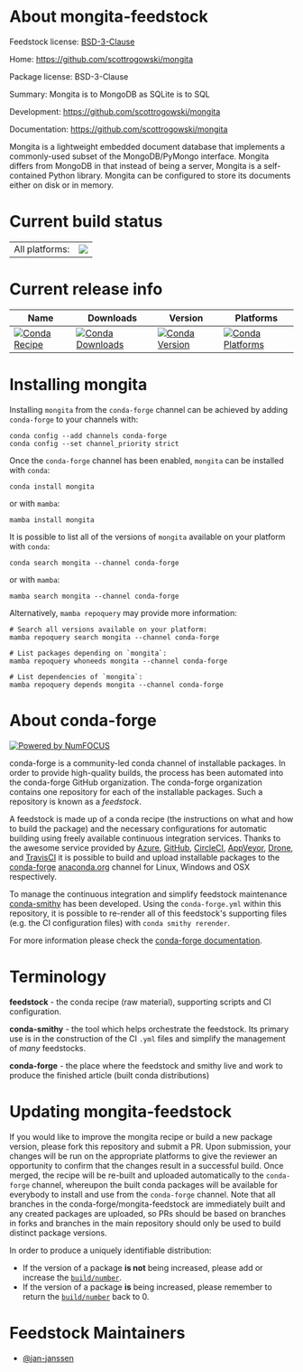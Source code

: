 About mongita-feedstock
=======================

Feedstock license: [BSD-3-Clause](https://github.com/conda-forge/mongita-feedstock/blob/main/LICENSE.txt)

Home: https://github.com/scottrogowski/mongita

Package license: BSD-3-Clause

Summary: Mongita is to MongoDB as SQLite is to SQL

Development: https://github.com/scottrogowski/mongita

Documentation: https://github.com/scottrogowski/mongita

Mongita is a lightweight embedded document database that implements a
commonly-used subset of the MongoDB/PyMongo interface. Mongita differs
from MongoDB in that instead of being a server, Mongita is a self-
contained Python library. Mongita can be configured to store its
documents either on disk or in memory.


Current build status
====================


<table><tr><td>All platforms:</td>
    <td>
      <a href="https://dev.azure.com/conda-forge/feedstock-builds/_build/latest?definitionId=12550&branchName=main">
        <img src="https://dev.azure.com/conda-forge/feedstock-builds/_apis/build/status/mongita-feedstock?branchName=main">
      </a>
    </td>
  </tr>
</table>

Current release info
====================

| Name | Downloads | Version | Platforms |
| --- | --- | --- | --- |
| [![Conda Recipe](https://img.shields.io/badge/recipe-mongita-green.svg)](https://anaconda.org/conda-forge/mongita) | [![Conda Downloads](https://img.shields.io/conda/dn/conda-forge/mongita.svg)](https://anaconda.org/conda-forge/mongita) | [![Conda Version](https://img.shields.io/conda/vn/conda-forge/mongita.svg)](https://anaconda.org/conda-forge/mongita) | [![Conda Platforms](https://img.shields.io/conda/pn/conda-forge/mongita.svg)](https://anaconda.org/conda-forge/mongita) |

Installing mongita
==================

Installing `mongita` from the `conda-forge` channel can be achieved by adding `conda-forge` to your channels with:

```
conda config --add channels conda-forge
conda config --set channel_priority strict
```

Once the `conda-forge` channel has been enabled, `mongita` can be installed with `conda`:

```
conda install mongita
```

or with `mamba`:

```
mamba install mongita
```

It is possible to list all of the versions of `mongita` available on your platform with `conda`:

```
conda search mongita --channel conda-forge
```

or with `mamba`:

```
mamba search mongita --channel conda-forge
```

Alternatively, `mamba repoquery` may provide more information:

```
# Search all versions available on your platform:
mamba repoquery search mongita --channel conda-forge

# List packages depending on `mongita`:
mamba repoquery whoneeds mongita --channel conda-forge

# List dependencies of `mongita`:
mamba repoquery depends mongita --channel conda-forge
```


About conda-forge
=================

[![Powered by
NumFOCUS](https://img.shields.io/badge/powered%20by-NumFOCUS-orange.svg?style=flat&colorA=E1523D&colorB=007D8A)](https://numfocus.org)

conda-forge is a community-led conda channel of installable packages.
In order to provide high-quality builds, the process has been automated into the
conda-forge GitHub organization. The conda-forge organization contains one repository
for each of the installable packages. Such a repository is known as a *feedstock*.

A feedstock is made up of a conda recipe (the instructions on what and how to build
the package) and the necessary configurations for automatic building using freely
available continuous integration services. Thanks to the awesome service provided by
[Azure](https://azure.microsoft.com/en-us/services/devops/), [GitHub](https://github.com/),
[CircleCI](https://circleci.com/), [AppVeyor](https://www.appveyor.com/),
[Drone](https://cloud.drone.io/welcome), and [TravisCI](https://travis-ci.com/)
it is possible to build and upload installable packages to the
[conda-forge](https://anaconda.org/conda-forge) [anaconda.org](https://anaconda.org/)
channel for Linux, Windows and OSX respectively.

To manage the continuous integration and simplify feedstock maintenance
[conda-smithy](https://github.com/conda-forge/conda-smithy) has been developed.
Using the ``conda-forge.yml`` within this repository, it is possible to re-render all of
this feedstock's supporting files (e.g. the CI configuration files) with ``conda smithy rerender``.

For more information please check the [conda-forge documentation](https://conda-forge.org/docs/).

Terminology
===========

**feedstock** - the conda recipe (raw material), supporting scripts and CI configuration.

**conda-smithy** - the tool which helps orchestrate the feedstock.
                   Its primary use is in the construction of the CI ``.yml`` files
                   and simplify the management of *many* feedstocks.

**conda-forge** - the place where the feedstock and smithy live and work to
                  produce the finished article (built conda distributions)


Updating mongita-feedstock
==========================

If you would like to improve the mongita recipe or build a new
package version, please fork this repository and submit a PR. Upon submission,
your changes will be run on the appropriate platforms to give the reviewer an
opportunity to confirm that the changes result in a successful build. Once
merged, the recipe will be re-built and uploaded automatically to the
`conda-forge` channel, whereupon the built conda packages will be available for
everybody to install and use from the `conda-forge` channel.
Note that all branches in the conda-forge/mongita-feedstock are
immediately built and any created packages are uploaded, so PRs should be based
on branches in forks and branches in the main repository should only be used to
build distinct package versions.

In order to produce a uniquely identifiable distribution:
 * If the version of a package **is not** being increased, please add or increase
   the [``build/number``](https://docs.conda.io/projects/conda-build/en/latest/resources/define-metadata.html#build-number-and-string).
 * If the version of a package **is** being increased, please remember to return
   the [``build/number``](https://docs.conda.io/projects/conda-build/en/latest/resources/define-metadata.html#build-number-and-string)
   back to 0.

Feedstock Maintainers
=====================

* [@jan-janssen](https://github.com/jan-janssen/)

